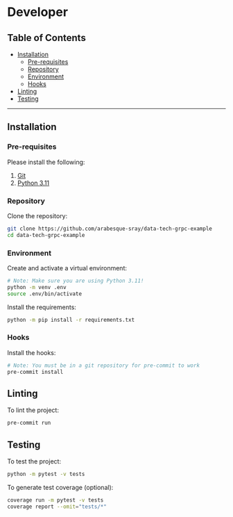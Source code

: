 # Developer

## Table of Contents

* [Installation](#installation)
    * [Pre-requisites](#pre-requisites)
    * [Repository](#repository)
    * [Environment](#environment)
    * [Hooks](#hooks)
* [Linting](#linting)
* [Testing](#testing)

---

## Installation

### Pre-requisites

Please install the following:

1. [Git](https://git-scm.com/book/en/v2/Getting-Started-Installing-Git)
2. [Python 3.11](https://www.python.org/downloads/)

### Repository

Clone the repository:

```bash
git clone https://github.com/arabesque-sray/data-tech-grpc-example
cd data-tech-grpc-example
```

### Environment

Create and activate a virtual environment:

```bash
# Note: Make sure you are using Python 3.11!
python -m venv .env
source .env/bin/activate
```

Install the requirements:

```bash
python -m pip install -r requirements.txt
```

### Hooks

Install the hooks:

```bash
# Note: You must be in a git repository for pre-commit to work
pre-commit install
```

## Linting

To lint the project:

```bash
pre-commit run
```

## Testing

To test the project:

```bash
python -m pytest -v tests
```

To generate test coverage (optional):
```bash
coverage run -m pytest -v tests
coverage report --omit="tests/*"
```
